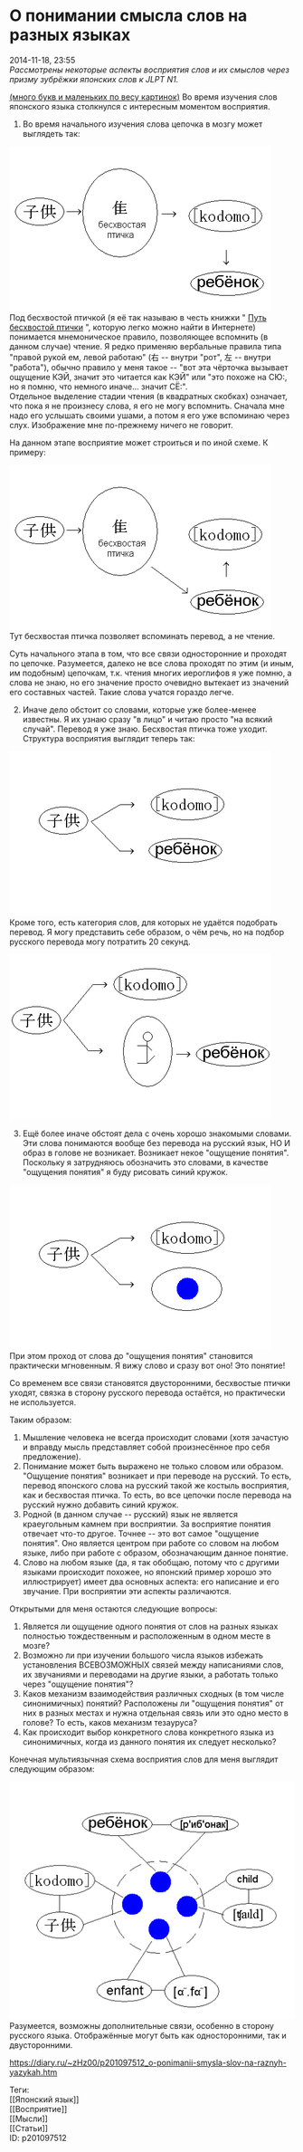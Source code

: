 О понимании смысла слов на разных языках
=========================================

   
 2014-11-18, 23:55   
   *Рассмотрены некоторые аспекты восприятия слов и их смыслов через призму зубрёжки японских слов к JLPT N1.*    
   
  [(много букв и маленьких по весу картинок)](https://zHz00.diary.ru/p201097512.htm?index=1#linkmore201097512m1)    Во время изучения слов японского языка столкнулся с интересным моментом восприятия.   
   
 1. Во время начального изучения слова цепочка в мозгу может выглядеть так:   
   
  ![](pics/948cc192eec7.png)    
 Под бесхвостой птичкой (я её так называю в честь книжки "  [Путь бесхвостой птички](http://www.labirint.ru/books/295183/)  ", которую легко можно найти в Интернете) понимается мнемоническое правило, позволяющее вспомнить (в данном случае) чтение. Я редко применяю вербальные правила типа "правой рукой ем, левой работаю" (右 -- внутри "рот", 左 -- внутри "работа"), обычно правило у меня такое -- "вот эта чёрточка вызывает ощущение КЭЙ, значит это читается как КЭЙ" или "это похоже на СЮ:, но я помню, что немного иначе... значит СЁ:".   
 Отдельное выделение стадии чтения (в квадратных скобках) означает, что пока я не произнесу слова, я его не могу вспомнить. Сначала мне надо его услышать своими ушами, а потом я его уже вспоминаю через слух. Изображение мне по-прежнему ничего не говорит.   
   
 На данном этапе восприятие может строиться и по иной схеме. К примеру:   
   
  ![](pics/b68112ab0333.png)    
 Тут бесхвостая птичка позволяет вспоминать перевод, а не чтение.   
   
 Суть начального этапа в том, что все связи односторонние и проходят по цепочке. Разумеется, далеко не все слова проходят по этим (и иным, им подобным) цепочкам, т.к. чтения многих иероглифов я уже помню, а слова не знаю, но его значение просто очевидно вытекает из значений его составных частей. Такие слова учатся гораздо легче.   
   
 2. Иначе дело обстоит со словами, которые уже более-менее известны. Я их узнаю сразу "в лицо" и читаю просто "на всякий случай". Перевод я уже знаю. Бесхвостая птичка тоже уходит. Структура восприятия выглядит теперь так:   
   
  ![](pics/5d9fbca4386d.png)    
 Кроме того, есть категория слов, для которых не удаётся подобрать перевод. Я могу представить себе образом, о чём речь, но на подбор русского перевода могу потратить 20 секунд.   
   
  ![](pics/ac2577630fbf.png)    
   
 3. Ещё более иначе обстоят дела с очень хорошо знакомыми словами. Эти слова понимаются вообще без перевода на русский язык, НО И образ в голове не возникает. Возникает некое "ощущение понятия". Поскольку я затрудняюсь обозначить это словами, в качестве "ощущения понятия" я буду рисовать синий кружок.   
   
  ![](pics/cd4d8e816371.png)    
 При этом проход от слова до "ощущения понятия" становится практически мгновенным. Я вижу слово и сразу вот оно! Это понятие!   
   
 Со временем все связи становятся двусторонними, бесхвостые птички уходят, связка в сторону русского перевода остаётся, но практически не используется.   
   
 Таким образом:   
 1. Мышление человека не всегда происходит словами (хотя зачастую и вправду мысль представляет собой произнесённое про себя предложение).   
 2. Понимание может быть выражено не только словом или образом. "Ощущение понятия" возникает и при переводе на русский. То есть, перевод японского слова на русский такой же костыль восприятия, как и бесхвостая птичка. То есть, во все цепочки после перевода на русский нужно добавить синий кружок.   
 3. Родной (в данном случае -- русский) язык не является краеугольным камнем при восприятии. За восприятие понятия отвечает что-то другое. Точнее -- это вот самое "ощущение понятия". Оно является центром при работе со словом на любом языке, либо при работе с образом, обозначающим данное понятие.   
 4. Слово на любом языке (да, я так обобщаю, потому что с другими языками происходит похожее, но японский пример хорошо это иллюстрирует) имеет два основных аспекта: его написание и его звучание. При восприятии эти аспекты различаются.   
   
 Открытыми для меня остаются следующие вопросы:   
 1) Является ли ощущение одного понятия от слов на разных языках полностью тождественным и расположенным в одном месте в мозге?   
 2) Возможно ли при изучении большого числа языков избежать установления ВСЕВОЗМОЖНЫХ связей между написаниями слов, их звучаниями и переводами на другие языки, а работать только через "ощущение понятия"?   
 3) Каков механизм взаимодействия различных сходных (в том числе синонимичных) понятий? Расположены ли "ощущения понятия" от них в разных местах и нужна отдельная связь или это одно место в голове? То есть, каков механизм тезауруса?   
 4) Как происходит выбор конкретного слова конкретного языка из синонимичных, когда из данного понятия их следует несколько?   
   
 Конечная мультиязычная схема восприятия слов для меня выглядит следующим образом:   
   
  ![](pics/ae392b04d3b0.png)    
 Разумеется, возможны дополнительные связи, особенно в сторону русского языка. Отображённые могут быть как односторонними, так и двусторонними.     
    
 <https://diary.ru/~zHz00/p201097512_o-ponimanii-smysla-slov-na-raznyh-yazykah.htm>   
   
 Теги:   
 [[Японский язык]]   
 [[Восприятие]]   
 [[Мысли]]   
 [[Статьи]]   
 ID: p201097512